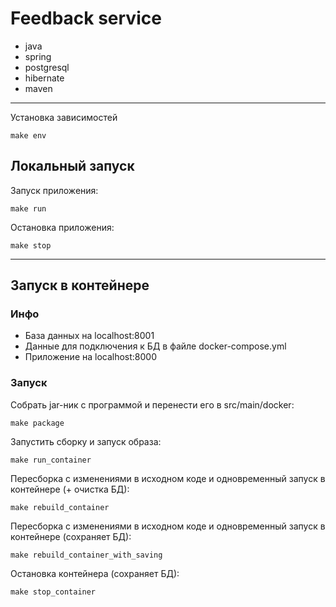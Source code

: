 # Feedback service

- java
- spring
- postgresql
- hibernate
- maven

---
Установка зависимостей
```shell
make env
```

## Локальный запуск
Запуск приложения:
```shell
make run
```

Остановка приложения:
```shell
make stop
```

---
## Запуск в контейнере

### Инфо
- База данных на localhost:8001
- Данные для подключения к БД в файле docker-compose.yml
- Приложение на localhost:8000

### Запуск
Собрать jar-ник с программой и перенести его в src/main/docker:
```shell
make package
```
Запустить сборку и запуск образа:

```shell
make run_container 
```

Пересборка с изменениями в исходном коде и одновременный запуск в контейнере (+ очистка БД):
```shell
make rebuild_container
```

Пересборка с изменениями в исходном коде и одновременный запуск в контейнере (сохраняет БД):
```shell
make rebuild_container_with_saving
```

Остановка контейнера (сохраняет БД):
```shell
make stop_container
```




